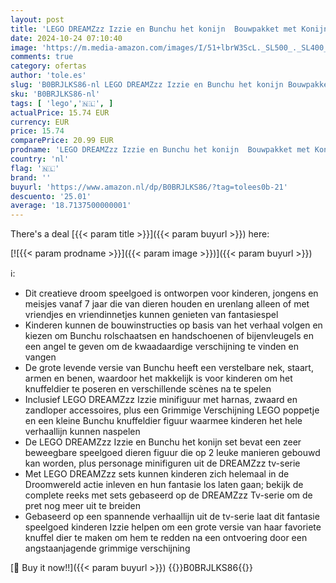 ```yaml
---
layout: post
title: 'LEGO DREAMZzz Izzie en Bunchu het konijn  Bouwpakket met Konijn Figuur  Set met 2 Bouwopties voor Fantasierijk Spel Gebaseerd op de Tv-Serie  Dieren Speelgoed voor Kinderen vanaf 7 Jaar 71453'
date: 2024-10-24 07:10:40
image: 'https://m.media-amazon.com/images/I/51+lbrW3ScL._SL500_._SL400_.jpg'
comments: true
category: ofertas
author: 'tole.es'
slug: 'B0BRJLKS86-nl LEGO DREAMZzz Izzie en Bunchu het konijn Bouwpakket met...'
sku: 'B0BRJLKS86-nl'
tags: [ 'lego','🇳🇱', ]
actualPrice: 15.74 EUR
currency: EUR
price: 15.74
comparePrice: 20.99 EUR
prodname: 'LEGO DREAMZzz Izzie en Bunchu het konijn  Bouwpakket met Konijn Figuur  Set met 2 Bouwopties voor Fantasierijk Spel Gebaseerd op de Tv-Serie  Dieren Speelgoed voor Kinderen vanaf 7 Jaar 71453'
country: 'nl'
flag: '🇳🇱'
brand: ''
buyurl: 'https://www.amazon.nl/dp/B0BRJLKS86/?tag=tolees0b-21'
descuento: '25.01'
average: '18.7137500000001'
---
```


There's a deal [{{< param title >}}]({{< param buyurl >}})  here:

[![{{< param prodname >}}]({{< param image >}})]({{< param buyurl >}})

ℹ️:

- Dit creatieve droom speelgoed is ontworpen voor kinderen, jongens en meisjes vanaf 7 jaar die van dieren houden en urenlang alleen of met vriendjes en vriendinnetjes kunnen genieten van fantasiespel
- Kinderen kunnen de bouwinstructies op basis van het verhaal volgen en kiezen om Bunchu rolschaatsen en handschoenen of bijenvleugels en een angel te geven om de kwaadaardige verschijning te vinden en vangen
- De grote levende versie van Bunchu heeft een verstelbare nek, staart, armen en benen, waardoor het makkelijk is voor kinderen om het knuffeldier te poseren en verschillende scènes na te spelen
- Inclusief LEGO DREAMZzz Izzie minifiguur met harnas, zwaard en zandloper accessoires, plus een Grimmige Verschijning LEGO poppetje en een kleine Bunchu knuffeldier figuur waarmee kinderen het hele verhaallijn kunnen naspelen
- De LEGO DREAMZzz Izzie en Bunchu het konijn set bevat een zeer beweegbare speelgoed dieren figuur die op 2 leuke manieren gebouwd kan worden, plus personage minifiguren uit de DREAMZzz tv-serie
- Met LEGO DREAMZzz sets kunnen kinderen zich helemaal in de Droomwereld actie inleven en hun fantasie los laten gaan; bekijk de complete reeks met sets gebaseerd op de DREAMZzz Tv-serie om de pret nog meer uit te breiden
- Gebaseerd op een spannende verhaallijn uit de tv-serie laat dit fantasie speelgoed kinderen Izzie helpen om een grote versie van haar favoriete knuffel dier te maken om hem te redden na een ontvoering door een angstaanjagende grimmige verschijning

[🛒 Buy it now!!]({{< param buyurl >}})
{{<world>}}B0BRJLKS86{{</world>}}
